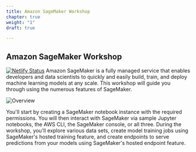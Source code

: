 ```yaml
---
title: Amazon SageMaker Workshop
chapter: true
weight: "1"
draft: true

---
```

## Amazon SageMaker Workshop
[![Netlify Status](https://api.netlify.com/api/v1/badges/fc37bd5a-befe-4950-a8d3-59442b7e8dfb/deploy-status)](https://app.netlify.com/sites/sagemaker-workshop/deploys)
Amazon SageMaker is a fully managed service that enables developers and data scientists to quickly and easily build, train, and deploy machine learning models at any scale. This workshop will guide you through using the numerous features of SageMaker.

![Overview](/images/sm-overview.png)

You'll start by creating a SageMaker notebook instance with the required permissions. You will then interact with SageMaker via sample Jupyter notebooks, the AWS CLI, the SageMaker console, or all three. During the workshop, you'll explore various data sets, create model training jobs using SageMaker's hosted training feature, and create endpoints to serve predictions from your models using SageMaker's hosted endpoint feature.